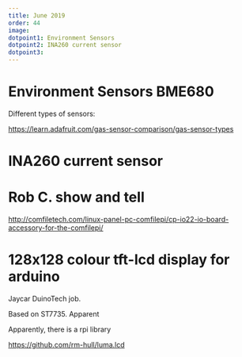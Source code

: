 ```yaml
---
title: June 2019
order: 44
image: 
dotpoint1: Environment Sensors
dotpoint2: INA260 current sensor
dotpoint3: 
---
```


# Environment Sensors BME680

Different types of sensors:

https://learn.adafruit.com/gas-sensor-comparison/gas-sensor-types





# INA260 current sensor



# Rob C. show and tell

http://comfiletech.com/linux-panel-pc-comfilepi/cp-io22-io-board-accessory-for-the-comfilepi/



# 128x128 colour tft-lcd display for arduino

Jaycar DuinoTech job.

Based on ST7735. Apparent

Apparently, there is a rpi library

https://github.com/rm-hull/luma.lcd



